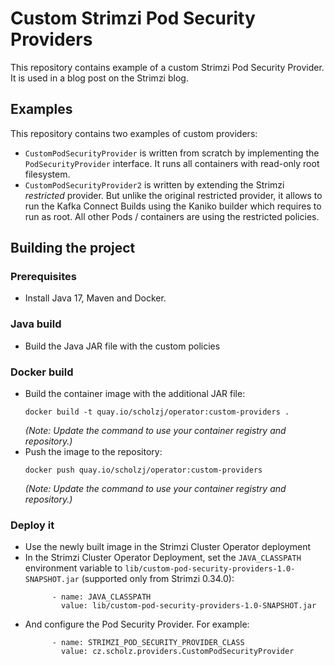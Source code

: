 # Custom Strimzi Pod Security Providers

This repository contains example of a custom Strimzi Pod Security Provider.
It is used in a blog post on the Strimzi blog.

## Examples

This repository contains two examples of custom providers:
* `CustomPodSecurityProvider` is written from scratch by implementing the `PodSecurityProvider` interface.
  It runs all containers with read-only root filesystem.
* `CustomPodSecurityProvider2` is written by extending the Strimzi _restricted_ provider.
  But unlike the original restricted provider, it allows to run the Kafka Connect Builds using the Kaniko builder which requires to run as root.
  All other Pods / containers are using the restricted policies.

## Building the project

### Prerequisites

* Install Java 17, Maven and Docker.

### Java build

* Build the Java JAR file with the custom policies

### Docker build

* Build the container image with the additional JAR file:
  ```
  docker build -t quay.io/scholzj/operator:custom-providers .
  ```
  _(Note: Update the command to use your container registry and repository.)_
* Push the image to the repository:
  ```
  docker push quay.io/scholzj/operator:custom-providers
  ```
  _(Note: Update the command to use your container registry and repository.)_

### Deploy it

* Use the newly built image in the Strimzi Cluster Operator deployment
* In the Strimzi Cluster Operator Deployment, set the `JAVA_CLASSPATH` environment variable to `lib/custom-pod-security-providers-1.0-SNAPSHOT.jar` (supported only from Strimzi 0.34.0):
  ```
        - name: JAVA_CLASSPATH
          value: lib/custom-pod-security-providers-1.0-SNAPSHOT.jar
  ```
* And configure the Pod Security Provider.
  For example:
  ```
        - name: STRIMZI_POD_SECURITY_PROVIDER_CLASS
          value: cz.scholz.providers.CustomPodSecurityProvider
  ```